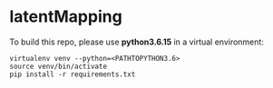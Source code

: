 # latentMapping

To build this repo, please use **python3.6.15** in a virtual environment: 

```
virtualenv venv --python=<PATHTOPYTHON3.6>
source venv/bin/activate
pip install -r requirements.txt
```